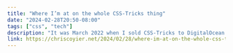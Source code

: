 ```yaml
---
title: "Where I’m at on the whole CSS-Tricks thing"
date: "2024-02-28T20:50-08:00"
tags: ["css", "tech"]
description: "It was March 2022 when I sold CSS-Tricks to DigitalOcean. So it’s been just about 2 years now. This was me and my wife’s thinking: The negotiated sale price was fair. They are a big com…"
link: https://chriscoyier.net/2024/02/28/where-im-at-on-the-whole-css-tricks-thing/
---
```

